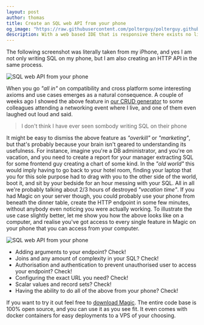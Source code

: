 ```yaml
---
layout: post
author: thomas
title: Create an SQL web API from your phone
og_image: "https://raw.githubusercontent.com/polterguy/polterguy.github.io/master/images/blogs/phone-sql-api.jpeg"
description: With a web based IDE that is responsive there exists no limits to what you can do, really
---
```


The following screenshot was literally taken from my iPhone, and yes I am not only writing SQL on my phone, but I am also creating an HTTP API in the same process.

![SQL web API from your phone](https://raw.githubusercontent.com/polterguy/polterguy.github.io/master/images/blogs/phone-sql-api.jpeg)

When you go _"all in"_ on compatibility and cross platform some interesting axioms and use cases emerges as a natural consequence. A couple of weeks ago I showed the above feature in [our CRUD generator](https://aista.com) to some colleagues attending a networking event where I live, and one of them even laughed out loud and said.

> I don't think I have ever seen sombody writing SQL on their phone

It might be easy to dismiss the above feature as _"overkill"_ or _"marketing"_, but that's probably because your brain isn't geared to understanding its usefulness. For instance, imagine you're a DB administrator, and you're on vacation, and you need to create a report for your manager extracting SQL for some frontend guy creating a chart of some kind. In the _"old world"_ this would imply having to go back to your hotel room, finding your laptop that you for this sole purpose had to drag with you to the other side of the world, boot it, and sit by your bedside for an hour messing with your SQL. All in all we're probably talking about 2/3 hours of destroyed _"vacation time"_. If you had Magic on your server though, you could probably use your phone from beneath the dinner table, create the HTTP endpoint in some few minutes, without anybody even noticing you were actually working. To illustrate the use case slightly better, let me show you how the above looks like on a computer, and realise you've got access to every single feature in Magic on your phone that you can access from your computer.

![SQL web API from your phone](https://raw.githubusercontent.com/polterguy/polterguy.github.io/master/images/blogs/count-actors-blog.jpg)

* Adding arguments to your endpoint? Check!
* Joins and any amount of complexity in your SQL? Check!
* Authorisation and authentication to prevent unauthorised user to access your endpoint? Check!
* Configuring the exact URL you need? Check!
* Scalar values and record sets? Check!
* Having the ability to do all of the above from your phone? Check!

If you want to try it out feel free to [download Magic](https://aista.com). The entire code base is 100% open source, and you can use it as you see fit. It even comes with docker containers for easy deployments to a VPS of your choosing.
